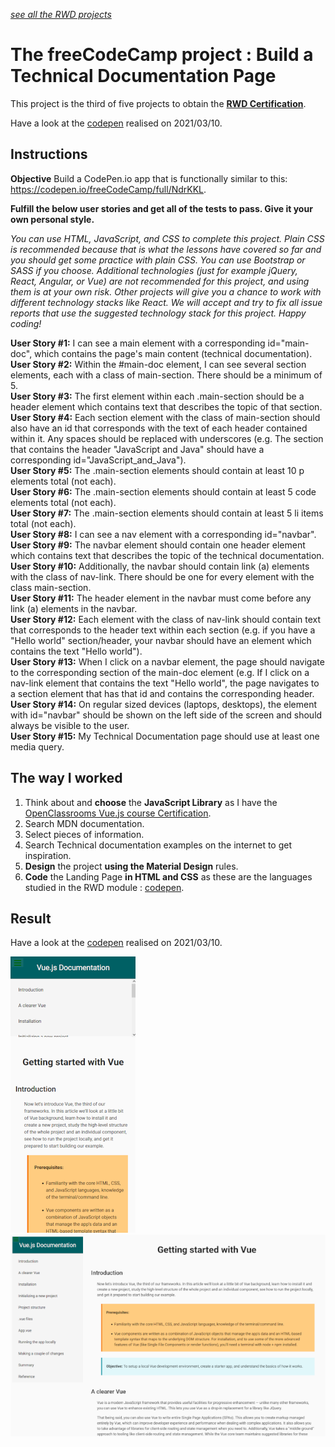 *[see all the RWD projects](https://github.com/s-manguy/projects/tree/main/RWD)*


# The freeCodeCamp project : Build a Technical Documentation Page
This project is the third of five projects to obtain the [**RWD Certification**](https://www.freecodecamp.org/certification/fcc3ab085a4-3e2d-4160-a445-50914111cc0d/responsive-web-design).

Have a look at the [codepen](https://codepen.io/s-manguy/full/bGBjwvx) realised on 2021/03/10.

## Instructions
**Objective** Build a CodePen.io app that is functionally similar to this: https://codepen.io/freeCodeCamp/full/NdrKKL.

**Fulfill the below user stories and get all of the tests to pass. Give it your own personal style.**

*You can use HTML, JavaScript, and CSS to complete this project. Plain CSS is recommended because that is what the lessons have covered so far and you should get some practice with plain CSS. You can use Bootstrap or SASS if you choose. Additional technologies (just for example jQuery, React, Angular, or Vue) are not recommended for this project, and using them is at your own risk. Other projects will give you a chance to work with different technology stacks like React. We will accept and try to fix all issue reports that use the suggested technology stack for this project. Happy coding!*


**User Story #1:** I can see a main element with a corresponding id="main-doc", which contains the page's main content (technical documentation).  
**User Story #2:** Within the #main-doc element, I can see several section elements, each with a class of main-section. There should be a minimum of 5.  
**User Story #3:** The first element within each .main-section should be a header element which contains text that describes the topic of that section.  
**User Story #4:** Each section element with the class of main-section should also have an id that corresponds with the text of each header contained within it. Any spaces should be replaced with underscores (e.g. The section that contains the header "JavaScript and Java" should have a corresponding id="JavaScript_and_Java").  
**User Story #5:** The .main-section elements should contain at least 10 p elements total (not each).  
**User Story #6:** The .main-section elements should contain at least 5 code elements total (not each).  
**User Story #7:** The .main-section elements should contain at least 5 li items total (not each).  
**User Story #8:** I can see a nav element with a corresponding id="navbar".  
**User Story #9:** The navbar element should contain one header element which contains text that describes the topic of the technical documentation.  
**User Story #10:** Additionally, the navbar should contain link (a) elements with the class of nav-link. There should be one for every element with the class main-section.    
**User Story #11:** The header element in the navbar must come before any link (a) elements in the navbar.  
**User Story #12:** Each element with the class of nav-link should contain text that corresponds to the header text within each section (e.g. if you have a "Hello world" section/header, your navbar should have an element which contains the text "Hello world").  
**User Story #13:** When I click on a navbar element, the page should navigate to the corresponding section of the main-doc element (e.g. If I click on a nav-link element that contains the text "Hello world", the page navigates to a section element that has that id and contains the corresponding header.  
**User Story #14:** On regular sized devices (laptops, desktops), the element with id="navbar" should be shown on the left side of the screen and should always be visible to the user.   
**User Story #15:** My Technical Documentation page should use at least one media query.  


## The way I worked
1. Think about and **choose** the **JavaScript Library** as I have the [OpenClassrooms Vue.js course Certification](https://openclassrooms.com/fr/courses/6390311-creez-une-application-web-avec-vue-js?status=published).
2. Search MDN documentation.
3. Select pieces of information.
4. Search Technical documentation examples on the internet to get inspiration.
5. **Design** the project **using the Material Design** rules.
6. **Code** the Landing Page **in HTML and CSS** as these are the languages studied in the RWD module : [codepen](https://codepen.io/s-manguy/full/bGBjwvx).

## Result
Have a look at the [codepen](https://codepen.io/s-manguy/full/bGBjwvx) realised on 2021/03/10.

![mobile screenshot](https://github.com/s-manguy/projects/blob/main/RWD/fcc-04-technical-documentation/03%20technicaldocumentation_mobile_sandrinemanguy_red.png)
![desktop screenshot](https://github.com/s-manguy/projects/blob/main/RWD/fcc-04-technical-documentation/03%20technicaldocumentation_desktop_sandrinemanguy_red.png)
